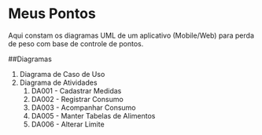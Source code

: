# Meus Pontos

Aqui constam os diagramas UML de um aplicativo (Mobile/Web) para perda de peso com base de controle de pontos.

##Diagramas

<ol>
   <li>Diagrama de Caso de Uso</li>
   <li>Diagrama de Atividades
       <ol>
       	   <li>DA001 - Cadastrar Medidas</li>
       	   <li>DA002 - Registrar Consumo</li>
       	   <li>DA003 - Acompanhar Consumo</li>
       	   <li>DA005 - Manter Tabelas de Alimentos</li>
       	   <li>DA006 - Alterar Limite</li>
       </ol>
   </li>
</ol>
